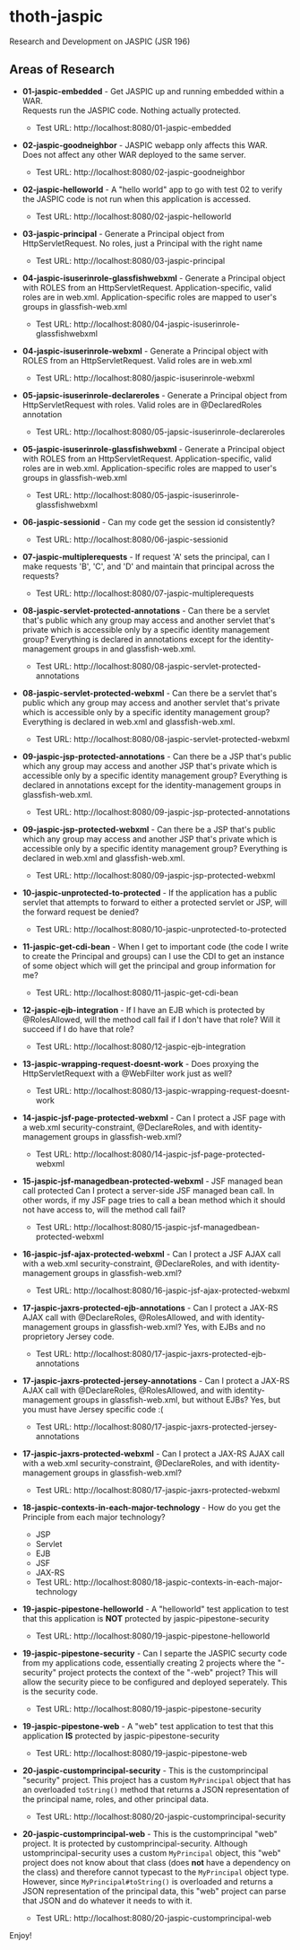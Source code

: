 # thoth-jaspic

Research and Development on JASPIC (JSR 196)

Areas of Research
------------------

* **01-jaspic-embedded** - Get JASPIC up and running embedded within a WAR.  
    Requests run the JASPIC code.  Nothing actually protected.
  * Test URL: http://localhost:8080/01-jaspic-embedded

* **02-jaspic-goodneighbor** - JASPIC webapp only affects this WAR.  
    Does not affect any other WAR deployed to the same server.
  * Test URL: http://localhost:8080/02-jaspic-goodneighbor

* **02-jaspic-helloworld** - A "hello world" app to go with test 02 to verify the JASPIC code is not run when this application is accessed. 
  * Test URL: http://localhost:8080/02-jaspic-helloworld

* **03-jaspic-principal** - Generate a Principal object from HttpServletRequest.
            No roles, just a Principal with the right name
  * Test URL: http://localhost:8080/03-jaspic-principal

* **04-jaspic-isuserinrole-glassfishwebxml** - Generate a Principal object with ROLES from an HttpServletRequest. 
            Application-specific, valid roles are in web.xml.  Application-specific
            roles are mapped to user's groups in glassfish-web.xml
  * Test URL: http://localhost:8080/04-jaspic-isuserinrole-glassfishwebxml

* **04-jaspic-isuserinrole-webxml** - Generate a Principal object with ROLES from an HttpServletRequest. 
            Valid roles are in web.xml
  * Test URL: http://localhost:8080/jaspic-isuserinrole-webxml

* **05-japsic-isuserinrole-declareroles** - Generate a Principal object from HttpServletRequest with roles. 
            Valid roles are in @DeclaredRoles annotation
  * Test URL: http://localhost:8080/05-japsic-isuserinrole-declareroles

* **05-jaspic-isuserinrole-glassfishwebxml** - Generate a Principal object with ROLES from an HttpServletRequest. 
            Application-specific, valid roles are in web.xml.  Application-specific
            roles are mapped to user's groups in glassfish-web.xml
  * Test URL: http://localhost:8080/05-jaspic-isuserinrole-glassfishwebxml

* **06-jaspic-sessionid** - Can my code get the session id consistently?
  * Test URL: http://localhost:8080/06-jaspic-sessionid

* **07-jaspic-multiplerequests** - If request 'A' sets the principal, can I make requests 'B', 'C', and
            'D' and maintain that principal across the requests?
  * Test URL: http://localhost:8080/07-jaspic-multiplerequests

* **08-jaspic-servlet-protected-annotations** - Can there be a servlet that's public which any group may access and
            another servlet that's private which is accessible only by a specific 
            identity management group? Everything is declared in annotations 
            except for the identity-management groups in and glassfish-web.xml. 
  * Test URL: http://localhost:8080/08-jaspic-servlet-protected-annotations

* **08-jaspic-servlet-protected-webxml** - Can there be a servlet that's public which any group may access and
            another servlet that's private which is accessible only by a specific 
            identity management group?Everything is declared in web.xml and 
            glassfish-web.xml.
  * Test URL: http://localhost:8080/08-jaspic-servlet-protected-webxml

* **09-jaspic-jsp-protected-annotations** - Can there be a JSP that's public which any group may access and
            another JSP that's private which is accessible only by a specific 
            identity management group? Everything is declared in annotations 
            except for the identity-management groups in glassfish-web.xml.
  * Test URL: http://localhost:8080/09-jaspic-jsp-protected-annotations
* **09-jaspic-jsp-protected-webxml** - Can there be a JSP that's public which any group may access and
            another JSP that's private which is accessible only by a specific 
            identity management group? Everything is declared in web.xml and 
            glassfish-web.xml.
  * Test URL: http://localhost:8080/09-jaspic-jsp-protected-webxml
* **10-jaspic-unprotected-to-protected** - If the application has a public servlet that attempts to forward
            to either a protected servlet or JSP, will the forward request
            be denied?
  * Test URL: http://localhost:8080/10-jaspic-unprotected-to-protected
* **11-jaspic-get-cdi-bean** - When I get to important code (the code I write to create
            the Principal and groups) can I use the CDI to get an
            instance of some object which will get the principal 
            and group information for me?
  * Test URL: http://localhost:8080/11-jaspic-get-cdi-bean
* **12-jaspic-ejb-integration** - If I have an EJB which is protected by @RolesAllowed,
            will the method call fail if I don't have that role?
            Will it succeed if I do have that role?
  * Test URL: http://localhost:8080/12-jaspic-ejb-integration
* **13-jaspic-wrapping-request-doesnt-work** - Does proxying the HttpServletRequext with a @WebFilter work
            just as well?
  * Test URL: http://localhost:8080/13-jaspic-wrapping-request-doesnt-work
* **14-jaspic-jsf-page-protected-webxml** - Can I protect a JSF page with a web.xml
            security-constraint, @DeclareRoles,
            and with identity-management groups in glassfish-web.xml?
  * Test URL: http://localhost:8080/14-jaspic-jsf-page-protected-webxml
* **15-jaspic-jsf-managedbean-protected-webxml** - JSF managed bean call protected
            Can I protect a server-side JSF managed bean call.  In other words,
            if my JSF page tries to call a bean method which it should not have
            access to, will the method call fail?
  * Test URL: http://localhost:8080/15-jaspic-jsf-managedbean-protected-webxml
* **16-jaspic-jsf-ajax-protected-webxml** - Can I protect a JSF AJAX call with a web.xml
            security-constraint, @DeclareRoles,
            and with identity-management groups in glassfish-web.xml?
  * Test URL: http://localhost:8080/16-jaspic-jsf-ajax-protected-webxml
* **17-jaspic-jaxrs-protected-ejb-annotations** - Can I protect a JAX-RS AJAX call with @DeclareRoles, @RolesAllowed, 
            and with identity-management groups in glassfish-web.xml? Yes,
            with EJBs and no proprietory Jersey code.
  * Test URL: http://localhost:8080/17-jaspic-jaxrs-protected-ejb-annotations
* **17-jaspic-jaxrs-protected-jersey-annotations** - Can I protect a JAX-RS AJAX call with @DeclareRoles, @RolesAllowed, 
            and with identity-management groups in glassfish-web.xml, but 
            without EJBs? Yes, but you must have Jersey specific code :(
  * Test URL: http://localhost:8080/17-jaspic-jaxrs-protected-jersey-annotations
* **17-jaspic-jaxrs-protected-webxml** - Can I protect a JAX-RS AJAX call with a web.xml
            security-constraint, @DeclareRoles,
            and with identity-management groups in glassfish-web.xml?
  * Test URL: http://localhost:8080/17-jaspic-jaxrs-protected-webxml
* **18-jaspic-contexts-in-each-major-technology** - How do you get the Principle from each major technology?
  * JSP
  * Servlet
  * EJB
  * JSF
  * JAX-RS
  * Test URL: http://localhost:8080/18-jaspic-contexts-in-each-major-technology
* **19-jaspic-pipestone-helloworld** - A "helloworld" test application to test that this application is **NOT** protected by jaspic-pipestone-security 
  * Test URL: http://localhost:8080/19-jaspic-pipestone-helloworld
* **19-jaspic-pipestone-security** - Can I separte the JASPIC securty code from my applications code,
             essentially creating 2 projects where the "-security" project protects
             the context of the "-web" project?  This will allow the security
             piece to be configured and deployed seperately.  This is the security code.
  * Test URL: http://localhost:8080/19-jaspic-pipestone-security
* **19-jaspic-pipestone-web** - A "web" test application to test that this application **IS** protected by jaspic-pipestone-security
  * Test URL: http://localhost:8080/19-jaspic-pipestone-web
* **20-jaspic-customprincipal-security** - This is the customprincipal "security" project.  This project has a
            custom `MyPrincipal` object that has an overloaded `toString()` method that returns a JSON
            representation of the principal name, roles, and other principal data.
  * Test URL: http://localhost:8080/20-jaspic-customprincipal-security
* **20-jaspic-customprincipal-web** - This is the customprincipal "web" project.  It is protected by
            customprincipal-security.  Although ustomprincipal-security uses a custom
            `MyPrincipal` object, this "web" project does not know about that class (does **not** have
            a dependency on the class) and therefore cannot typecast to the `MyPrincipal` object type.
            However, since `MyPrincipal#toString()` is overloaded and returns a JSON representation of
            the principal data, this "web" project can parse that JSON and do whatever it needs to with it.
  * Test URL: http://localhost:8080/20-jaspic-customprincipal-web

Enjoy!

